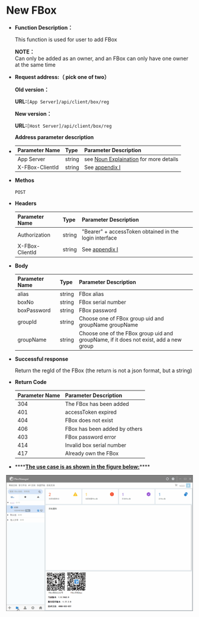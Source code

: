 # New FBox

* **Function Description：**

   This function is used for user to add FBox

  **NOTE：**  
  Can only be added as an owner, and an FBox can only have one owner at the same time

* **Request address:（ pick one of two）**

  **Old version：**

  **URL:**`[App Server]/api/client/box/reg`

  **New version：**

  **URL:**`[Host Server]/api/client/box/reg`

  **Address parameter description**

* | Parameter Name | Type | Parameter Description |
  | :--- | :--- | :--- |
  | App Server | string | see [Noun Explaination](https://app.gitbook.com/@upsilonauto/s/sdk-interface-and-http-interface/~/drafts/-Mj8wlgyy_R51z8IfQDt/http-document-1/login-interface/noun-explain-or-fbox-document) for more details |
  | X-FBox-ClientId | string | See [appendix I](https://app.gitbook.com/@upsilonauto/s/sdk-interface-and-http-interface/~/drafts/-Mj96b3PNyYjsgMj5D8Y/http-document-1/appendix/untitled) |
* **Methos**

  `POST`

* **Headers**

  | Parameter Name | Type | Parameter Description |
  | :--- | :--- | :--- |
  | Authorization | string | "Bearer" + accessToken obtained in the login interface |
  | X-FBox-ClientId | string | See [appendix I](https://app.gitbook.com/@upsilonauto/s/sdk-interface-and-http-interface/~/drafts/-Mj96b3PNyYjsgMj5D8Y/http-document-1/appendix/untitled) |

* **Body**

  | Parameter Name | Type | Parameter Description |
  | :--- | :--- | :--- |
  | alias | string | FBox alias |
  | boxNo | string | FBox serial number  |
  | boxPassword | string | FBox password |
  | groupId | string | Choose one of FBox group uid and groupName groupName |
  | groupName | string | Choose one of the FBox group uid and groupName, if it does not exist, add a new group |

* **Successful response**

  Return the regId of the FBox \(the return is not a json format, but a string\)



* **Return Code**

  | Parameter Name | Parameter Description |
  | :--- | :--- |
  | 304 | The FBox has been added |
  | 401 | accessToken expired |
  | 404 | FBox does not exist |
  | 406 | FBox has been added by others |
  | 403 | FBox password error |
  | 414 | Invalid box serial number |
  | 417 | Already own the FBox |

* \*\*\*\*[**The use case is as shown in the figure below:**](https://docs.flexem.net/fbox/zh-cn/tutorials/Images/ApiDocs/AddBox.gif)\*\*\*\*

![](../../../../.gitbook/assets/image%20%2870%29.png)


